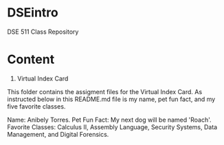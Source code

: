 # DSEintro
DSE 511 Class Repository

# Content

1. Virtual Index Card

This folder contains the assigment files for the Virtual Index Card. As instructed below in this README.md file is my name, pet fun fact, and my five favorite classes. 

Name: Anibely Torres.
Pet Fun Fact: My next dog will be named 'Roach'.
Favorite Classes: Calculus II, Assembly Language, Security Systems, Data Management, and Digital Forensics. 

